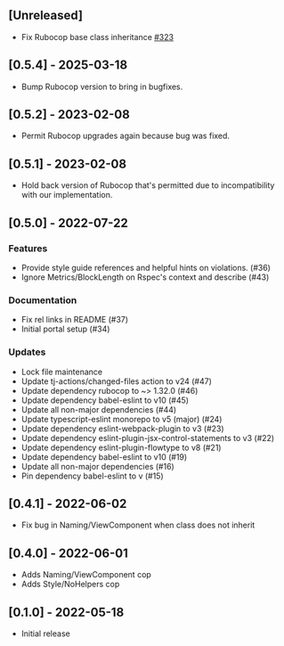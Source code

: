 ## [Unreleased]

- Fix Rubocop base class inheritance [#323](https://github.com/powerhome/power-tools/pull/323)

## [0.5.4] - 2025-03-18

- Bump Rubocop version to bring in bugfixes.

## [0.5.2] - 2023-02-08

- Permit Rubocop upgrades again because bug was fixed.

## [0.5.1] - 2023-02-08

- Hold back version of Rubocop that's permitted due to incompatibility with our implementation.

## [0.5.0] - 2022-07-22

### Features

- Provide style guide references and helpful hints on violations. (#36)
- Ignore Metrics/BlockLength on Rspec's context and describe (#43)

### Documentation
- Fix rel links in README (#37)
- Initial portal setup (#34)

### Updates
- Lock file maintenance
- Update tj-actions/changed-files action to v24 (#47)
- Update dependency rubocop to ~> 1.32.0 (#46)
- Update dependency babel-eslint to v10 (#45)
- Update all non-major dependencies (#44)
- Update typescript-eslint monorepo to v5 (major) (#24)
- Update dependency eslint-webpack-plugin to v3 (#23)
- Update dependency eslint-plugin-jsx-control-statements to v3 (#22)
- Update dependency eslint-plugin-flowtype to v8 (#21)
- Update dependency babel-eslint to v10 (#19)
- Update all non-major dependencies (#16)
- Pin dependency babel-eslint to v (#15)

## [0.4.1] - 2022-06-02

- Fix bug in Naming/ViewComponent when class does not inherit

## [0.4.0] - 2022-06-01

- Adds Naming/ViewComponent cop
- Adds Style/NoHelpers cop

## [0.1.0] - 2022-05-18

- Initial release
